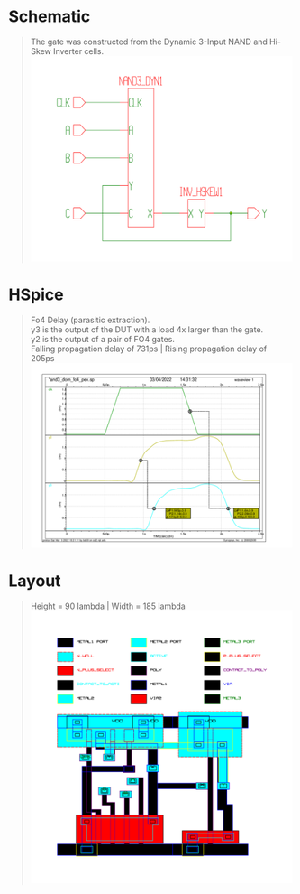 # Schematic
>
> The gate was constructed from the Dynamic 3-Input NAND and Hi-Skew Inverter cells.  
> <img src="https://github.com/marz-dax/dynamic-cmos-cla-adder/blob/ffcfb7c11d976fe353e43cf58415ef06c5282cdd/domino-gates/and3-dom/schematic/and3_dom_sch.png" width="800">
>
# HSpice
>
> Fo4 Delay (parasitic extraction).  
y3 is the output of the DUT with a load 4x larger than the gate.  
y2 is the output of a pair of FO4 gates.   
> Falling propagation delay of 731ps | Rising propagation delay of 205ps  
> <img src="https://github.com/marz-dax/dynamic-cmos-cla-adder/blob/ffcfb7c11d976fe353e43cf58415ef06c5282cdd/domino-gates/and3-dom/hspice/and3_dom_fo4_pex.png" width="800">
> 
# Layout
>
> Height = 90 lambda | Width = 185 lambda  
> <img src="https://github.com/marz-dax/dynamic-cmos-cla-adder/blob/ffcfb7c11d976fe353e43cf58415ef06c5282cdd/domino-gates/and3-dom/layout/and3_dom_layout.png" width="800">